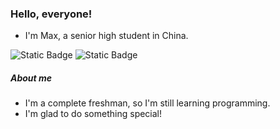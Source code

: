 ### Hello, everyone!

* I'm Max, a senior high student in China.

![Static Badge](https://img.shields.io/badge/Python-3.11-blue?logo=python&logoColor=white)
![Static Badge](https://img.shields.io/badge/C_programming_language-grey?logo=c&logoColor=blue)

##### About me

* I'm a complete freshman, so I'm still learning programming.
* I'm glad to do something special!

